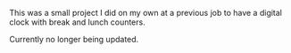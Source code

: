 This was a small project I did on my own at a previous job to have a digital clock with break and lunch counters.

Currently no longer being updated.
